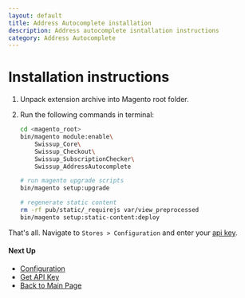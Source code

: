 ```yaml
---
layout: default
title: Address Autocomplete installation
description: Address autocomplete isntallation instructions
category: Address Autocomplete
---
```


# Installation instructions

 1. Unpack extension archive into Magento root folder.
 2. Run the following commands in terminal:

    ```bash
    cd <magento_root>
    bin/magento module:enable\
        Swissup_Core\
        Swissup_Checkout\
        Swissup_SubscriptionChecker\
        Swissup_AddressAutocomplete

    # run magento upgrade scripts
    bin/magento setup:upgrade

    # regenerate static content
    rm -rf pub/static/_requirejs var/view_preprocessed
    bin/magento setup:static-content:deploy
    ```

That's all. Navigate to `Stores > Configuration` and enter your
[api key](../get-api-key/).

#### Next Up

- [Configuration](../configuration/)
- [Get API Key](../get-api-key/)
- [Back to Main Page](../)
